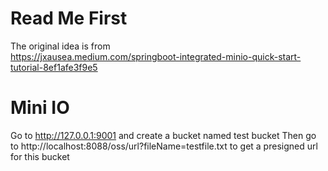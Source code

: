 # Read Me First

The original idea is from  
https://jxausea.medium.com/springboot-integrated-minio-quick-start-tutorial-8ef1afe3f9e5

# Mini IO

Go to  http://127.0.0.1:9001 and create a bucket named test bucket
Then go to http://localhost:8088/oss/url?fileName=testfile.txt to get a presigned url for this bucket



